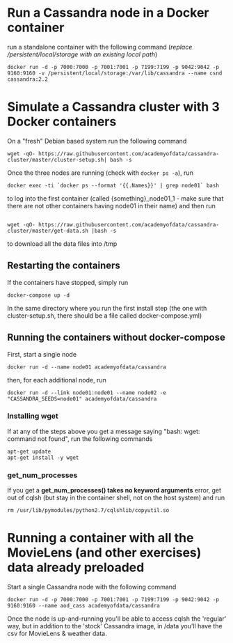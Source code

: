 # Run a Cassandra node in a Docker container
run a standalone container with the following command (_replace /persistent/local/storage with an existing local path_)

```
docker run -d -p 7000:7000 -p 7001:7001 -p 7199:7199 -p 9042:9042 -p 9160:9160 -v /persistent/local/storage:/var/lib/cassandra --name csnd cassandra:2.2
```

# Simulate a Cassandra cluster with 3 Docker containers

On a "fresh" Debian based system run the following command

```
wget -qO- https://raw.githubusercontent.com/academyofdata/cassandra-cluster/master/cluster-setup.sh| bash -s
```

Once the three nodes are running (check with ```docker ps -a```), run 

```
docker exec -ti `docker ps --format '{{.Names}}' | grep node01` bash
```
to log into the first container (called {something}_node01_1 - make sure that there are not other containers having node01 in their name) and then run 
```

wget -qO- https://raw.githubusercontent.com/academyofdata/cassandra-cluster/master/get-data.sh |bash -s
```
to download all the data files into /tmp

## Restarting the containers

If the containers have stopped, simply run
```
docker-compose up -d
```
In the same directory where you run the first install step (the one with cluster-setup.sh, there should be a file called docker-compose.yml)

## Running the containers without docker-compose
First, start a single node

```
docker run -d --name node01 academyofdata/cassandra
```

then, for each additional node, run 

```
docker run -d --link node01:node01 --name node02 -e "CASSANDRA_SEEDS=node01" academyofdata/cassandra
```


### Installing wget

If  at any of the steps above you get a message saying "bash: wget: command not found", run the following commands

```
apt-get update
apt-get install -y wget
```
### get_num_processes
If you get a **get_num_processes() takes no keyword arguments** error, get out of cqlsh (but stay in the container shell, not on the host system) and run

```
rm /usr/lib/pymodules/python2.7/cqlshlib/copyutil.so
```

# Running a container with all the MovieLens (and other exercises) data already preloaded

Start a single Cassandra node with the following command

```
docker run -d -p 7000:7000 -p 7001:7001 -p 7199:7199 -p 9042:9042 -p 9160:9160 --name aod_cass academyofdata/cassandra
```

Once the node is up-and-running you'll be able to access cqlsh the 'regular' way, but in addition to the 'stock' Cassandra image, in /data you'll have the csv for MovieLens & weather data.
